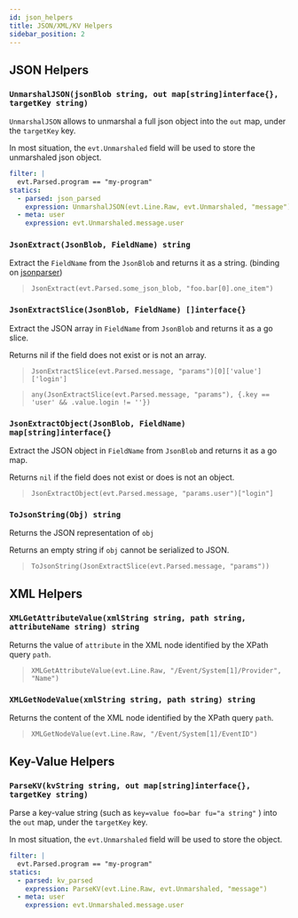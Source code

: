 ```yaml
---
id: json_helpers
title: JSON/XML/KV Helpers
sidebar_position: 2
---
```


## JSON Helpers

### `UnmarshalJSON(jsonBlob string, out map[string]interface{}, targetKey string)`

`UnmarshalJSON` allows to unmarshal a full json object into the `out` map, under the `targetKey` key.

In most situation, the `evt.Unmarshaled` field will be used to store the unmarshaled json object.

```yaml
filter: |
  evt.Parsed.program == "my-program"
statics:
  - parsed: json_parsed
    expression: UnmarshalJSON(evt.Line.Raw, evt.Unmarshaled, "message")
  - meta: user
    expression: evt.Unmarshaled.message.user
```


### `JsonExtract(JsonBlob, FieldName) string`

Extract the `FieldName` from the `JsonBlob` and returns it as a string. (binding on [jsonparser](https://github.com/buger/jsonparser/))

> `JsonExtract(evt.Parsed.some_json_blob, "foo.bar[0].one_item")`

### `JsonExtractSlice(JsonBlob, FieldName) []interface{}`

Extract the JSON array in `FieldName` from `JsonBlob` and returns it as a go slice.

Returns nil if the field does not exist or is not an array.

> `JsonExtractSlice(evt.Parsed.message, "params")[0]['value']['login']`

> `any(JsonExtractSlice(evt.Parsed.message, "params"), {.key == 'user' && .value.login != ''})`

### `JsonExtractObject(JsonBlob, FieldName) map[string]interface{}`

Extract the JSON object in `FieldName` from `JsonBlob` and returns it as a go map.

Returns `nil` if the field does not exist or does is not an object.

> `JsonExtractObject(evt.Parsed.message, "params.user")["login"]`

### `ToJsonString(Obj) string`

Returns the JSON representation of `obj`

Returns an empty string if `obj` cannot be serialized to JSON.

> `ToJsonString(JsonExtractSlice(evt.Parsed.message, "params"))`


## XML Helpers


### `XMLGetAttributeValue(xmlString string, path string, attributeName string) string`

Returns the value of `attribute` in the XML node identified by the XPath query `path`.

> `XMLGetAttributeValue(evt.Line.Raw, "/Event/System[1]/Provider", "Name")`

### `XMLGetNodeValue(xmlString string, path string) string`

Returns the content of the XML node identified by the XPath query `path`.

> `XMLGetNodeValue(evt.Line.Raw, "/Event/System[1]/EventID")`


## Key-Value Helpers

### `ParseKV(kvString string, out map[string]interface{}, targetKey string)`

Parse a key-value string (such as `key=value foo=bar fu="a string"` ) into the `out` map, under the `targetKey` key.

In most situation, the `evt.Unmarshaled` field will be used to store the object.

```yaml
filter: |
  evt.Parsed.program == "my-program"
statics:
  - parsed: kv_parsed
    expression: ParseKV(evt.Line.Raw, evt.Unmarshaled, "message")
  - meta: user
    expression: evt.Unmarshaled.message.user
```
